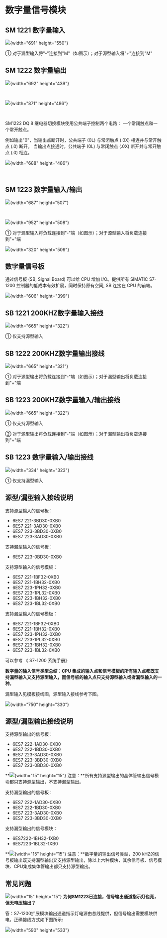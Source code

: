 # 数字量信号模块

## SM 1221 数字量输入

![](images/1-01.JPG){width="691" height="550"}

① 对于漏型输入将"-"连接到"M"（如图示）；对于源型输入将"+"连接到"M"

## SM 1222 数字量输出

![](images/1-02.JPG){width="692" height="439"}

 

![](images/1-03.JPG){width="871" height="486"}

 

SM1222 DQ 8 继电器切换模块使用公共端子控制两个电路：
一个常闭触点和一个常开触点。

例如输出\"0\"，当输出点断开时，公共端子 (0L) 与常闭触点 (.0X)
相连并与常开触点 (.0) 断开。 当输出点接通时，公共端子 (0L) 与常闭触点
(.0X) 断开并与常开触点 (.0) 相连。

![](images/1-04.jpg){width="688" height="486"}

 

## SM 1223 数字量输入/输出

![](images/1-05.JPG){width="687" height="507"}

 

![](images/1-06.JPG){width="952" height="508"}

① 对于漏型输入将负载连接到"-"端（如图示）；对于源型输入将负载连接到"+"端

![](images/1-07.jpg){width="320" height="509"}

## 数字量信号板

通过信号板 (SB, Signal Board) 可以给 CPU 增加 I/O。提供所有 SIMATIC
S7-1200 控制器的低成本有效扩展，同时保持原有空间, SB 连接在 CPU 的前端。

![](images/1-08.JPG){width="606" height="399"}

## SB 1221 200KHZ数字量输入接线

![](images/1-09.JPG){width="665" height="322"}

① 仅支持源型输入

## SB 1222 200KHZ数字量输出接线

![](images/1-10.JPG){width="665" height="321"}

① 对于源型输出将负载连接到"-"端（如图示）；对于漏型输出将负载连接到"+"端

## SB 1223 200KHZ数字量输入/输出接线

![](images/1-11.JPG){width="665" height="322"}

① 仅支持源型输入

② 对于源型输出将负载连接到"-"端（如图示）；对于漏型输出将负载连接到"+"端

## SB 1223 数字量输入/输出接线

![](images/1-12.JPG){width="334" height="323"}

① 仅支持漏型输入

## 源型/漏型输入接线说明

支持源型输入的信号板：

-   6ES7 221-3BD30-0XB0
-   6ES7 221-3AD30-0XB0
-   6ES7 223-3BD30-0XB0
-   6ES7 223-3AD30-0XB0

支持漏型输入的信号板：

-   6ES7 223-0BD30-0XB0

支持源型输入的信号模板：

-   6ES7 221-1BF32-0XB0
-   6ES7 221-1BH32-0XB0
-   6ES7 223-1PH32-0XB0
-   6ES7 223-1PL32-0XB0
-   6ES7 223-1BH32-0XB0
-   6ES7 223-1BL32-0XB0

支持漏型输入的信号模板：

-   6ES7 221-1BF32-0XB0
-   6ES7 221-1BH32-0XB0
-   6ES7 223-1PH32-0XB0
-   6ES7 223-1PL32-0XB0
-   6ES7 223-1BH32-0XB0
-   6ES7 223-1BL32-0XB0

可以参考 《 S7-1200 系统手册》

**数字量的输入信号类型总结：CPU
集成的输入点和信号模板的所有输入点都既支持漏型输入又支持源型输入，而信号板的输入点只支持源型输入或者漏型输入的一种**。

漏型输入见模板接线图，源型输入接线参考下图。

![](images/1-13.JPG){width="750" height="330"}

## 源型/漏型输出接线说明

支持源型输出的信号板：

-   6ES7 222-1AD30-0XB0
-   6ES7 222-1BD30-0XB0
-   6ES7 223-3AD30-0XB0
-   6ES7 223-3BD30-0XB0
-   6ES7 223-0BD30-0XB0

**![](images/4.gif){width="15" height="15"}
注意：**所有支持源型输出的晶体管输出信号模块都只支持源型输出，不支持漏型输出。

支持漏型输出的信号板：

-   6ES7 222-1AD30-0XB0
-   6ES7 222-1BD30-0XB0
-   6ES7 223-3AD30-0XB0
-   6ES7 223-3BD30-0XB0

支持漏型输出的信号模块：

-   6ES7222-1BH32-1XB0
-   6ES7223-1BL32-1XB0

**![](images/4.gif){width="15" height="15"}
注意：**数字量的输出信号类型，200
kHZ的信号板输出既支持漏型输出又支持源型输出，除以上六种模块，其余信号板、信号模块、CPU集成集体管输出都只支持源型输出。

## 常见问题

![](images/5.gif){width="15" height="15"}
**为何SM1223已连接，信号输出通道指示灯也亮，但无电压输出？**

答：S7-1200扩展模块输出通道指示灯电源由总线提供，但信号输出需要模块供电，正确接线方式如下图所示:

![](images/1-14.PNG){width="590" height="533"}
